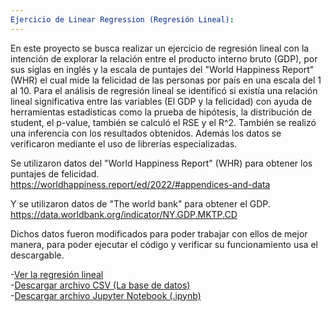 ```yaml
---
Ejercicio de Linear Regression (Regresión Lineal):
---
```

En este proyecto se busca realizar un ejercicio de regresión lineal con la intención de explorar la relación entre el producto interno bruto
(GDP), por sus siglas en inglés y la escala de puntajes del "World Happiness Report" (WHR) el cual mide la felicidad de las personas por país 
en una escala del 1 al 10.
Para el análisis de regresión lineal se identificó si existía una relación lineal significativa entre las variables (El GDP y la felicidad)
con ayuda de herramientas estadísticas como la prueba de hipótesis, la distribución de student, el p-value, también se calculó el RSE y el R^2.
También se realizó una inferencia con los resultados obtenidos. Además los datos se verificaron mediante el uso de librerías especializadas.

Se utilizaron datos del "World Happiness Report" (WHR) para obtener los puntajes de felicidad.   
https://worldhappiness.report/ed/2022/#appendices-and-data

Y se utilizaron datos de "The world bank" para obtener el GDP.   
https://data.worldbank.org/indicator/NY.GDP.MKTP.CD

Dichos datos fueron modificados para poder trabajar con ellos de mejor manera, para poder ejecutar el código y verificar su funcionamiento
usa el descargable.  

-[Ver la regresión lineal](Ejercicio_LinearRegression.html)  
-[Descargar archivo CSV (La base de datos)](data1_2.csv)  
-[Descargar archivo Jupyter Notebook (.ipynb)](Ejercicio_LinearRegression.ipynb)
